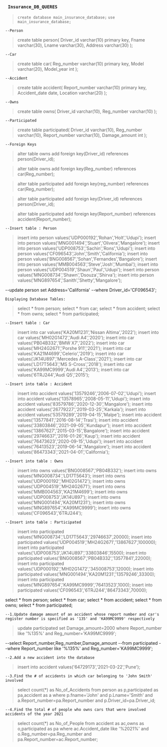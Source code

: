  ### ``` Insurance_DB_QUERES```


> ```create database main_insurance_database;```
> ```use main_insurance_database;```

``` --Person ```
> create table person(
Driver_id varchar(10) primary key,
Fname varchar(30),
Lname varchar(30),
Address varchar(30)
);


```--Car```

> create table car(
Reg_number varchar(10) primary key,
Model varchar(20),
Model_year int
);

```--Accident```

> create table accident(
Report_number varchar(10) primary key,
Accident_date date,
Location varchar(20)
);


```--Owns```

> create table owns(
Driver_id varchar(10),
Reg_number varchar(10)
);


```--Participated```

> create table participated(
Driver_id varchar(10),
Reg_number varchar(10),
Report_number varchar(10),
Damage_amount int
);


```--Foreign Keys```

> alter table owns add foreign key(Driver_id) references person(Driver_id);

> alter table owns add foreign key(Reg_number) references car(Reg_number);

> alter table participated add foreign key(reg_number) references car(Reg_number);

> alter table participated add foreign key(Driver_id) references person(Driver_id);

> alter table participated add foreign key(Report_number) references accident(Report_number);


```--Insert table : Person```

> insert into person values('UDP000192','Rohan','Holt','Udupi');
> insert into person values('MNG001494','Stuart','Olivera','Mangalore');
> insert into person values('UDP008753','Sachin','Rons','Udupi');
> insert into person values('CF096543','John','Smith','California');
> insert into person values('BNG008567','Sohan','Fernandes','Bangalore');
> insert into person values('MMB004563','Steve','Josh','Mumbai');
> insert into person values('UDP004519','Shaun','Paul','Udupi');
> insert into person values('MNG008734','Shawn','Dsouza','Shirva');
> insert into person values('MNG897654','Sanith','Shetty','Mangalore');

--update person set Address='California'
--where Driver_id='CF096543';


```Displaying Database Tables:```

> select * from person;
> select * from car;
> select * from accident;
> select * from owns;
> select * from participated;

```--Insert table : Car```

> insert into car values('KA20M1231','Nissan Altima','2022');
> insert into car values('MH02G1472','Audi A4','2020');
> insert into car values('PB04B332','BMW X7','2022');
> insert into car values('MH24G2671','Porshe 911','2021');
> insert into car values('KA21M4699','Celerio','2019');
> insert into car values('JK14U897','Mercedes A-Class','2021');
> insert into car values('LD17T5643','MS S-Cross','2018');
> insert into car values('KA99MC9999','Audi A4','2013');
> insert into car values('6TRJ244','Audi Q5','2015');


```--Insert into table : Accident```

> insert into accident values('13579246','2006-07-02','Udupi');
> insert into accident values('13578965','2008-05-11','Udupi');
> insert into accident values('83579786','2020-12-30','Mangalore');
> insert into accident values('26779227','2019-03-25','Karkala');
> insert into accident values('53579289','2019-04-15','Malpe');
> insert into accident values('13577841','2016-08-14','Trasi');
> insert into accident values('33803846','2021-09-05','Kundapur');
> insert into accident values('13867627','2015-03-15','Bangalore');
> insert into accident values('29746637','2016-01-26','Kaup');
> insert into accident values('76473623','2020-09-15','Udupi');
> insert into accident values('76413523','2019-06-14','Mangalore');
> insert into accident values('86473343','2021-04-01','California');



```--Insert into table : Owns```

> insert into owns values('BNG008567','PB04B332');
> insert into owns values('MNG008734','LD17T5643');
> insert into owns values('UDP000192','MH02G1472');
> insert into owns values('UDP004519','MH24G2671');
> insert into owns values('MMB004563','KA21M4699');
> insert into owns values('UDP008753','JK14U897');
> insert into owns values('MNG001494','KA20M1231');
> insert into owns values('MNG897654','KA99MC9999');
> insert into owns values('CF096543','6TRJ244');



```--Insert into table : Participated```

> insert into participated values('MNG008734','LD17T5643','29746637',20000);
> insert into participated values('UDP004519','MH24G2671','13867627',100000);
> insert into participated values('UDP008753','JK14U897','33803846',15500);
> insert into participated values('BNG008567','PB04B332','13577841',22000);
> insert into participated values('UDP000192','MH02G1472','345008753',12000);
> insert into participated values('MNG001494','KA20M1231','13579246',33300);
> insert into participated values('MNG897654','KA99MC9999','76413523',1000);
> insert into participated values('CF096543','6TRJ244','86473343',70000);




select * from person;
select * from car;
select * from accident;
select * from owns;
select * from participated;





```--1.Update damage amount of an accident whose report number and car's register number is specified as '135' and 'KA99MC9999' respectively```

> update participated set Damage_amount=2000
where Report_number like '%135%' and Reg_number='KA99MC9999';


--select Report_number,Reg_number,Damage_amount
--from participated
--where Report_number like '%135%' and Reg_number='KA99MC9999';

```--2.Add a new accident into the database```
> insert into accident values('64729173','2021-03-22','Pune');

```--3.Find the # of accidents in which car belonging to 'John Smith' involved```
> select count(*) as No_of_Accidents
from person as p,participated as pa,accident as a
where p.fname='John' and p.Lname='Smith' and a.Report_number=pa.Report_number and p.Driver_id=pa.Driver_id;

```--4.Find the total # of people who owns cars that were involved accidents of the year 2021```

> select count(*) as No_of_People
from accident as ac,owns as o,participated as pa
where ac.Accident_date like '%2021%' and o.Reg_number=pa.Reg_number and pa.Report_number=ac.Report_number;

